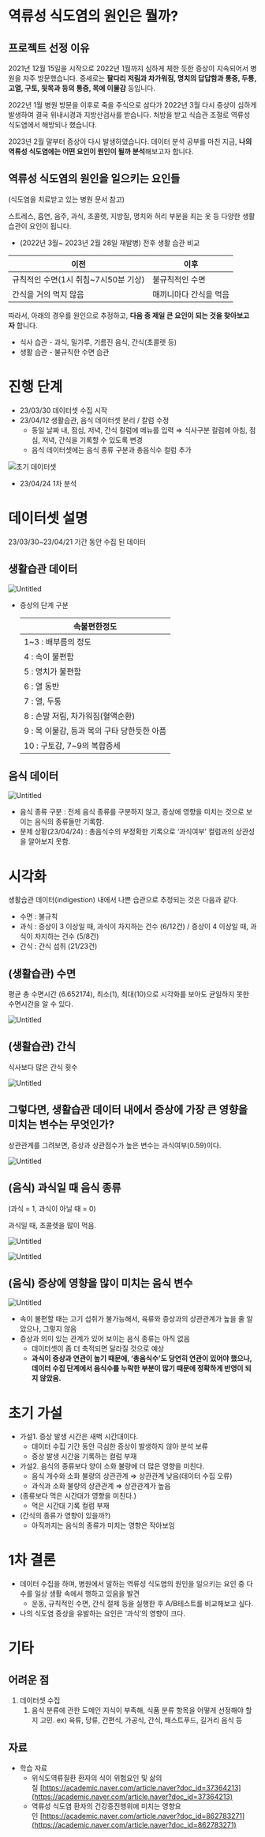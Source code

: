# 역류성 식도염의 원인은 뭘까?

## 프로젝트 선정 이유

2021년 12월 15일을 시작으로 2022년 1월까지 심하게 체한 듯한 증상이 지속되어서 병원을 자주 방문했습니다. 증세로는 **팔다리 저림과 차가워짐, 명치의 답답함과 통증, 두통, 고열, 구토, 뒷목과 등의 통증, 목에 이물감** 등입니다.

2022년 1월 병원 방문을 이후로 죽을 주식으로 삼다가 2022년 3월 다시 증상이 심하게 발생하여 결국 위내시경과 지방산검사를 받습니다. 처방을 받고 식습관 조절로 역류성 식도염에서 해방되나 했습니다.

2023년 2월 말부터 증상이 다시 발생하였습니다. 데이터 분석 공부를 마친 지금, **나의 역류성 식도염에는 어떤 요인이 원인이 될까 분석**해보고자 합니다.

## 역류성 식도염의 원인을 일으키는 요인들

(식도염을 치료받고 있는 병원 문서 참고)

스트레스, 흡연, 음주, 과식, 초콜렛, 지방질, 명치와 허리 부분을 죄는 옷 등 다양한 생활 습관이 요인이 됩니다.

- (2022년 3월~ 2023년 2월 28일 재발병) 전후 생활 습관 비교

| 이전 | 이후 |
| --- | --- |
| 규칙적인 수면(1시 취침~7시50분 기상) | 불규칙적인 수면 |
| 간식을 거의 먹지 않음 | 매끼니마다 간식을 먹음 |

따라서, 아래의 경우를 원인으로 추정하고, **다음 중 제일 큰 요인이 되는 것을 찾아보고자** 합니다.

- 식사 습관 - 과식, 밀가루, 기름진 음식, 간식(초콜렛 등)
- 생활 습관 - 불규칙한 수면 습관

# 진행 단계

- 23/03/30 데이터셋 수집 시작
- 23/04/12 생활습관, 음식 데이터셋 분리 / 칼럼 수정
    - 동일 날짜 내, 점심, 저녁, 간식 컬럼에 메뉴를 입력 ⇒ 식사구분 컬럼에 아침, 점심, 저녁, 간식을 기록할 수 있도록 변경
    - 음식 데이터셋에는 음식 종류 구분과 총음식수 컬럼 추가

![초기 데이터셋](img/1.초기데이터셋.png)

- 23/04/24 1차 분석

# 데이터셋 설명

23/03/30~23/04/21 기간 동안 수집 된 데이터

## 생활습관 데이터

![Untitled](img/2.생활습관데이터.png)

- 증상의 단계 구분
    
    
    | 속불편한정도 |
    | --- |
    | 1~3 : 배부름의 정도 |
    | 4  : 속이 불편함 |
    | 5 : 명치가 불편함 |
    | 6 : 열 동반 |
    | 7 : 열, 두통 |
    | 8 : 손발 저림, 차가워짐(혈액순환) |
    | 9 : 목 이물감, 등과 목의 구타 당한듯한 아픔 |
    | 10 : 구토감, 7~9의 복합증세 |

## 음식 데이터

![Untitled](img/3.음식데이터.png)

- 음식 종류 구분 : 전체 음식 종류를 구분하지 않고, 증상에 영향을 미치는 것으로 보이는 음식의 종류들만 기록함.
- 문제 상황(23/04/24) : 총음식수의 부정확한 기록으로 ‘과식여부’ 컬럼과의 상관성을 알아보지 못함.

# 시각화

생활습관 데이터(indigestion) 내에서 나쁜 습관으로 추정되는 것은 다음과 같다.

- 수면 : 불규칙
- 과식 : 증상이 3 이상일 때, 과식이 차지하는 건수 (6/12건) / 증상이 4 이상일 때, 과식이 차지하는 건수 (5/8건)
- 간식 : 간식 섭취 (21/23건)

## (생활습관) 수면

평균 총 수면시간 (6.652174), 최소(1), 최대(10)으로 시각화를 보아도 균일하지 못한 수면시간을 알 수 있다.

![Untitled](img/4.수면.png)

## (생활습관) 간식

식사보다 많은 간식 횟수

![Untitled](img/5.간식.png)

## 그렇다면, 생활습관 데이터 내에서 증상에 가장 큰 영향을 미치는 변수는 무엇인가?

상관관계를 그려보면, 증상과 상관점수가 높은 변수는 과식여부(0.59)이다.

![Untitled](img/6.생활습관상관분석.png)

## (음식) 과식일 때 음식 종류

(과식 = 1, 과식이 아닐 때 = 0)

과식일 때, 초콜렛을 많이 먹음.

![Untitled](img/7.과식음식종류.png)

![Untitled](img/8.과식음식종류.png)

## (음식) 증상에 영향을 많이 미치는 음식 변수

![Untitled](img/9.음식상관분석.png)

- 속이 불편할 때는 고기 섭취가 불가능해서, 육류와 증상과의 상관관계가 높을 줄 알았으나, 그렇지 않음
- 증상과 의미 있는 관계가 있어 보이는 음식 종류는 아직 없음
    - 데이터셋이 좀 더 축적되면 달라질 것으로 예상
    - **과식이 증상과 연관이 높기 때문에, ‘총음식수’도 당연히 연관이 있어야 했으나, 데이터 수집 단계에서 음식수를 누락한 부분이 많기 때문에 정확하게 반영이 되지 않았음.**

# 초기 가설

- 가설1. 증상 발생 시간은 새벽 시간대이다.
    - 데이터 수집 기간 동안 극심한 증상이 발생하지 않아 분석 보류
    - 증상 발생 시간을 기록하는 컬럼 부재
- 가설2. 음식의 종류보다 양이 소화 불량에 더 많은 영향을 미친다.
    - 음식 개수와 소화 불량의 상관관계 ⇒ 상관관계 낮음(데이터 수집 오류)
    - 과식과 소화 불량의 상관관계 ⇒ 상관관계가 높음
- (종류보다 먹은 시간대가 영향을 미친다.)
    - 먹은 시간대 기록 컬럼 부재
- (간식의 종류가 영향이 있을까?)
    - 아직까지는 음식의 종류가 미치는 영향은 작아보임

# 1차 결론

- 데이터 수집을 하며, 병원에서 말하는 역류성 식도염의 원인을 일으키는 요인 중 다수를 일상 생활 속에서 행하고 있음을 발견
    - 운동, 규칙적인 수면, 간식 절제 등을 실행한 후 A/B테스트를 비교해보고 싶다.
- 나의 식도염 증상을 유발하는 요인은 ‘과식’의 영향이 크다.

# 기타

## 어려운 점

1. 데이터셋 수집
    1. 음식 분류에 관한 도메인 지식이 부족해, 식품 분류 항목을 어떻게 선정해야 할 지 고민. ex) 육류, 당류, 간편식, 가공식, 간식, 패스트푸드, 길거리 음식 등

## 자료

- 학습 자료
    - 위식도역류질환 환자의 식이 위험요인 및 삶의 질 [https://academic.naver.com/article.naver?doc_id=37364213](https://academic.naver.com/article.naver?doc_id=37364213)
    - 역류성 식도염 환자의 건강증진행위에 미치는 영향요인 [https://academic.naver.com/article.naver?doc_id=862783271](https://academic.naver.com/article.naver?doc_id=862783271)